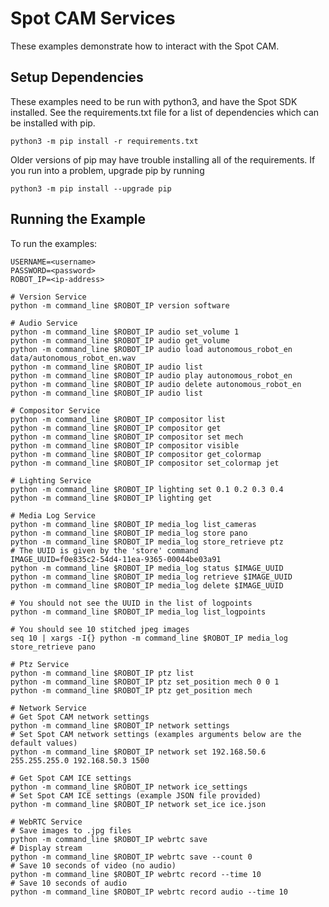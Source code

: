 <!--
Copyright (c) 2022 Boston Dynamics, Inc.  All rights reserved.

Downloading, reproducing, distributing or otherwise using the SDK Software
is subject to the terms and conditions of the Boston Dynamics Software
Development Kit License (20191101-BDSDK-SL).
-->

# Spot CAM Services

These examples demonstrate how to interact with the Spot CAM.

## Setup Dependencies
These examples need to be run with python3, and have the Spot SDK installed. See the requirements.txt file for a list of dependencies which can be installed with pip.
```
python3 -m pip install -r requirements.txt
```

Older versions of pip may have trouble installing all of the requirements.  If you run into a problem, upgrade pip by running
```
python3 -m pip install --upgrade pip
```

## Running the Example
To run the examples:
```
USERNAME=<username>
PASSWORD=<password>
ROBOT_IP=<ip-address>

# Version Service
python -m command_line $ROBOT_IP version software

# Audio Service
python -m command_line $ROBOT_IP audio set_volume 1
python -m command_line $ROBOT_IP audio get_volume
python -m command_line $ROBOT_IP audio load autonomous_robot_en data/autonomous_robot_en.wav
python -m command_line $ROBOT_IP audio list
python -m command_line $ROBOT_IP audio play autonomous_robot_en
python -m command_line $ROBOT_IP audio delete autonomous_robot_en
python -m command_line $ROBOT_IP audio list

# Compositor Service
python -m command_line $ROBOT_IP compositor list
python -m command_line $ROBOT_IP compositor get
python -m command_line $ROBOT_IP compositor set mech
python -m command_line $ROBOT_IP compositor visible
python -m command_line $ROBOT_IP compositor get_colormap
python -m command_line $ROBOT_IP compositor set_colormap jet

# Lighting Service
python -m command_line $ROBOT_IP lighting set 0.1 0.2 0.3 0.4
python -m command_line $ROBOT_IP lighting get

# Media Log Service
python -m command_line $ROBOT_IP media_log list_cameras
python -m command_line $ROBOT_IP media_log store pano
python -m command_line $ROBOT_IP media_log store_retrieve ptz
# The UUID is given by the 'store' command
IMAGE_UUID=f0e835c2-54d4-11ea-9365-00044be03a91
python -m command_line $ROBOT_IP media_log status $IMAGE_UUID
python -m command_line $ROBOT_IP media_log retrieve $IMAGE_UUID
python -m command_line $ROBOT_IP media_log delete $IMAGE_UUID

# You should not see the UUID in the list of logpoints
python -m command_line $ROBOT_IP media_log list_logpoints

# You should see 10 stitched jpeg images
seq 10 | xargs -I{} python -m command_line $ROBOT_IP media_log store_retrieve pano

# Ptz Service
python -m command_line $ROBOT_IP ptz list
python -m command_line $ROBOT_IP ptz set_position mech 0 0 1
python -m command_line $ROBOT_IP ptz get_position mech

# Network Service
# Get Spot CAM network settings
python -m command_line $ROBOT_IP network settings
# Set Spot CAM network settings (examples arguments below are the default values)
python -m command_line $ROBOT_IP network set 192.168.50.6 255.255.255.0 192.168.50.3 1500

# Get Spot CAM ICE settings
python -m command_line $ROBOT_IP network ice_settings
# Set Spot CAM ICE settings (example JSON file provided)
python -m command_line $ROBOT_IP network set_ice ice.json

# WebRTC Service
# Save images to .jpg files
python -m command_line $ROBOT_IP webrtc save
# Display stream
python -m command_line $ROBOT_IP webrtc save --count 0
# Save 10 seconds of video (no audio)
python -m command_line $ROBOT_IP webrtc record --time 10
# Save 10 seconds of audio
python -m command_line $ROBOT_IP webrtc record audio --time 10
```
